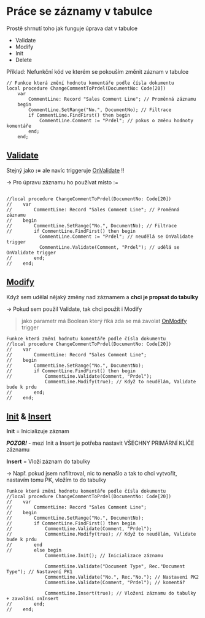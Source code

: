 # Práce se záznamy v tabulce

Prostě shrnutí toho jak funguje úprava dat v tabulce

- Validate
- Modify
- Init
- Delete

Příklad: Nefunkční kód ve kterém se pokouším změnit záznam v tabulce
```al
// Funkce která změní hodnotu komentáře podle čísla dokumentu
local procedure ChangeCommentToPrdel(DocumentNo: Code[20]) 
    var
        CommentLine: Record "Sales Comment Line"; // Proměnná záznamu
    begin
        CommentLine.SetRange("No.", DocumentNo); // Filtrace
        if CommentLine.FindFirst() then begin
            CommentLine.Comment := "Prdel"; // pokus o změnu hodnoty komentáře
        end;                 
    end;
```

## [Validate](https://learn.microsoft.com/en-us/dynamics365/business-central/dev-itpro/developer/methods-auto/record/record-validate-method)

Stejný jako **:=** ale navíc triggeruje [OnValidate](https://learn.microsoft.com/en-us/dynamics365/business-central/dev-itpro/developer/triggers-auto/field/devenv-onvalidate-field-trigger) !!

→ Pro úpravu záznamu ho používat místo :=

```al
 
//local procedure ChangeCommentToPrdel(DocumentNo: Code[20]) 
//    var
//        CommentLine: Record "Sales Comment Line"; // Proměnná záznamu
//    begin
//        CommentLine.SetRange("No.", DocumentNo); // Filtrace
//        if CommentLine.FindFirst() then begin
            CommentLine.Comment := "Prdel"; // neudělá se OnValidate trigger
            CommentLine.Validate(Comment, "Prdel"); // udělá se OnValidate trigger
//        end;                 
//    end;
```

## [Modify](https://learn.microsoft.com/en-us/dynamics-nav/modify-function--record-)

Když sem udělal nějaký změny nad záznamem a **chci je propsat do tabulky**

→ Pokud sem použil Validate, tak chci použít i Modify

> jako parametr má Boolean který říká zda se má zavolat [OnModify](https://learn.microsoft.com/en-us/dynamics365/business-central/dev-itpro/developer/triggers-auto/table/devenv-onmodify-table-trigger) trigger

```al
Funkce která změní hodnotu komentáře podle čísla dokumentu
//local procedure ChangeCommentToPrdel(DocumentNo: Code[20]) 
//    var
//        CommentLine: Record "Sales Comment Line";
//    begin
//        CommentLine.SetRange("No.", DocumentNo);
//        if CommentLine.FindFirst() then begin
//            CommentLine.Validate(Comment, "Prdel");
              CommentLine.Modify(true); // Když to neudělám, Validate bude k prdu
//        end;                 
//    end;
```

## [Init](https://learn.microsoft.com/en-us/dynamics365/business-central/dev-itpro/developer/methods-auto/record/record-init-method) & [Insert](https://learn.microsoft.com/en-us/dynamics365/business-central/dev-itpro/developer/methods-auto/record/record-insert--method)

**Init** = Inicializuje záznam

***POZOR!*** - mezi Init a Insert je potřeba nastavit VŠECHNY PRIMÁRNÍ KLÍČE záznamu

**Insert** = Vloží záznam do tabulky

→ Např. pokud jsem nafiltroval, nic to nenašlo a tak to chci vytvořit, nastavím tomu PK, vložím to do tabulky

```al
Funkce která změní hodnotu komentáře podle čísla dokumentu
//local procedure ChangeCommentToPrdel(DocumentNo: Code[20]) 
//    var
//        CommentLine: Record "Sales Comment Line";
//    begin
//        CommentLine.SetRange("No.", DocumentNo);
//        if CommentLine.FindFirst() then begin
//            CommentLine.Validate(Comment, "Prdel");
//            CommentLine.Modify(true); // Když to neudělám, Validate bude k prdu
//        end
//        else begin
              CommentLine.Init(); // Inicializace záznamu

              CommentLine.Validate("Document Type", Rec."Document Type"); // Nastavení PK1
              CommentLine.Validate("No.", Rec."No."); // Nastavení PK2
              CommentLine.Validate(Comment, "Prdel"); // komentář
              
              CommentLine.Insert(true); // Vložení záznamu do tabulky + zavolání onInsert
//        end;                
//    end;
```
